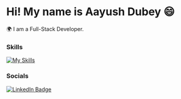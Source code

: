 Hi! My name is Aayush Dubey 😄
========================================================================================================================================

🌍  I am a Full-Stack Developer.
<br/>

### Skills

[![My Skills](https://skillicons.dev/icons?i=html,css,js,react,nextjs,tailwind,nodejs,express,mongodb,redux,firebase,supabase,python,c)](https://skillicons.dev)
<br/>

### Socials

<div id="badges">
  <a href="https://www.linkedin.com/in/aaydube/">
   <img src="https://img.shields.io/badge/LinkedIn-0A66C2?style=for-the-badge&logo=linkedin&logoColor=white" alt="LinkedIn Badge"/>
  </a>
</div>
